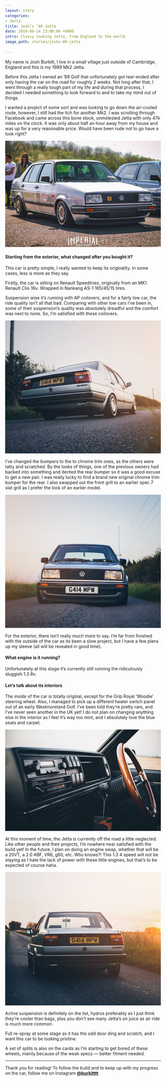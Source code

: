 ```yaml
---
layout: story
categories:
- Jetta
title: Josh’s ’89 Jetta
date: 2019-09-14 23:00:00 +0000
intro: Classy looking Jetta, from England to the world.
image_path: stories/joshs-89-jetta

---
```

My name is Josh Burkitt, I live in a small village just outside of Cambridge, England and this is my 1989 Mk2 Jetta.

Before this Jetta I owned an ’89 Golf that unfortunately got rear-ended after only having the car on the road for roughly 2 weeks. Not long after that, I went through a really tough part of my life and during that process, I decided I needed something to look forward to and to take my mind out of things.

I wanted a project of some sort and was looking to go down the air-cooled route, however, I still had the itch for another Mk2. I was scrolling through Facebook and came across this bone stock, unmolested Jetta with only 47k miles on the clock. It was only about half an hour away from my house and was up for a very reasonable price. Would have been rude not to go have a look right?

![Photo by @jriddex](/assets/images/uploads/joshs-89-jetta-intro.jpg)

#### Starting from the exterior, what changed after you bought it?

This car is pretty simple, I really wanted to keep its originality. In some cases, less is more as they say.

Firstly, the car is sitting on Renault Speedlines, originally from an MK1 Renault Clio 16v. Wrapped in Nankang AS-1 165/45/15 tires.

Suspension wise it’s running with AP coilovers, and for a fairly low car, the ride quality isn’t all that bad. Comparing with other low cars I’ve been in, some of their suspension’s quality was absolutely dreadful and the comfort was next to none. So, I’m satisfied with these coilovers.

![Photo by @alfiejcox](/assets/images/uploads/joshs-89-jetta-exterior-1.jpg)

I’ve changed the bumpers to the to chrome trim ones, as the others were tatty and scratched. By the looks of things, one of the previous owners had backed into something and dented the rear bumper so it was a good excuse to get a new pair. I was really lucky to find a brand new original chrome trim bumper for the rear. I also swapped out the front grill to an earlier spec 7 slat grill as I prefer the look of an earlier model.

![Photo by @alfiejcox](/assets/images/uploads/joshs-89-jetta-exterior-2.jpg)

For the exterior, there isn’t really much more to say. I’m far from finished with the outside of the car as its been a slow project, but I have a few plans up my sleeve (all will be revealed in good time).

#### What engine is it running?

Unfortunately at this stage it’s currently still running the ridiculously sluggish 1.3 8v.

#### Let’s talk about its interiors

The inside of the car is totally original, except for the Grip Royal ‘Woodie’ steering wheel. Also, I managed to pick up a different heater switch panel out of an early Westmoreland Golf. I’ve been told they’re pretty rare, and I’ve never seen another in the UK yet! I do not plan on changing anything else in the interior as I feel it’s way too mint, and I absolutely love the blue seats and carpet.

![](/assets/images/uploads/joshs-89-jetta-interior.jpg)

At this moment of time, the Jetta is currently off the road a little neglected. Like other people and their projects, I’m nowhere near satisfied with the build yet! In the future, I plan on doing an engine swap, whether that will be a 20VT, a 2.0 ABF, VR6, g60, etc. Who knows?! This 1.3 4 speed will not be staying as I hate the lack of power with these little engines, but that’s to be expected of course haha.

![Photo by @alfiejcox](/assets/images/uploads/joshs-89-jetta-exterior-3.jpg)

Active suspension is definitely on the list, hydros preferably as I just think they’re cooler than bags, plus you don’t see many Jetta’s on juice as air ride is much more common.

Full re-spray at some stage as it has the odd door ding and scratch, and I want this car to be looking pristine.

A set of splits is also on the cards as I’m starting to get bored of these wheels, mainly because of the weak specs — better fitment needed.

***

Thank you for reading! To follow the build and to keep up with my progress on the car, follow me on Instagram [**@burkitttt**](https://www.instagram.com/burkitttt/)
